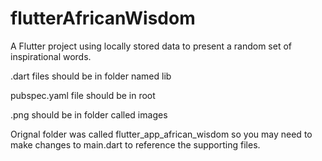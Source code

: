 # flutterAfricanWisdom
A Flutter project using locally stored data to present a random set of inspirational words.


.dart files should be in folder named lib

pubspec.yaml file should be in root

.png should be in folder called images

Orignal folder was called flutter_app_african_wisdom so you may need to make changes to main.dart to reference the supporting files.
